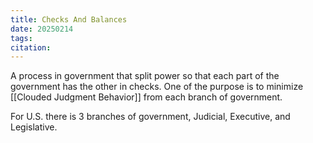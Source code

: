```yaml
---
title: Checks And Balances
date: 20250214
tags: 
citation:
---
```

A process in government that split power so that each part of the government has the other in checks. One of the purpose is to minimize [[Clouded Judgment Behavior]] from each branch of government.

For U.S. there is 3 branches of government, Judicial, Executive, and Legislative.